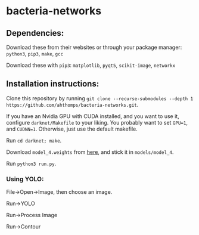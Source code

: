 # bacteria-networks

## Dependencies:

Download these from their websites or through your package manager: `python3`, `pip3`, `make`, `gcc`

Download these with `pip3`: `matplotlib`, `pyqt5`, `scikit-image`, `networkx`

## Installation instructions:

Clone this repository by running `git clone --recurse-submodules --depth 1 https://github.com/ahthomps/bacteria-networks.git`.

If you have an Nvidia GPU with CUDA installed, and you want to use it, configure `darknet/Makefile` to your liking. You probably want to set `GPU=1`, and `CUDNN=1`. Otherwise, just use the default makefile.

Run `cd darknet; make`.

Download `model_4.weights` from [here](https://drive.google.com/drive/folders/1oHpzVVqVL67unqOnrObX49XkeUii3Jg4?usp=sharing), and stick it in `models/model_4`.

Run `python3 run.py`.

### Using YOLO:

File->Open->Image, then choose an image.

Run->YOLO

Run->Process Image

Run->Contour
